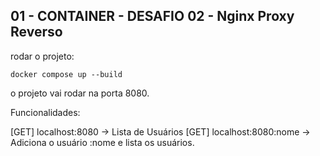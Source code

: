 ## 01 - CONTAINER - DESAFIO 02 - Nginx Proxy Reverso

rodar o projeto:

`
docker compose up --build
`

o projeto vai rodar na porta 8080.

Funcionalidades:

[GET] localhost:8080 -> Lista de Usuários
[GET] localhost:8080\:nome -> Adiciona o usuário :nome e lista os usuários.
